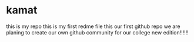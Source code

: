 # kamat
this is my repo
this is my first redme file
this our first github repo
we are planing to create our own github community for our college
new edition!!!!!!
